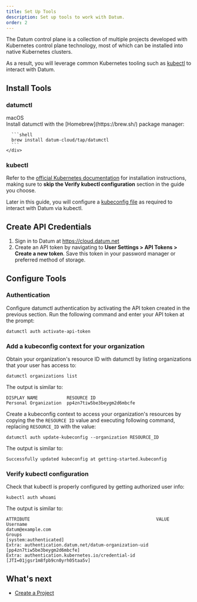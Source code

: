 ```yaml
---
title: Set Up Tools
description: Set up tools to work with Datum.
order: 2
---
```


The Datum control plane is a collection of multiple projects developed with
Kubernetes control plane technology, most of which can be installed into native
Kubernetes clusters.

As a result, you will leverage common Kubernetes tooling such as [kubectl][kubectl]
to interact with Datum.

## Install Tools

### datumctl

<div class="tabs">
  <div class="tab-header">
    <div class="tab active">macOS</div>
  </div>
  <div class="tab-content">
    <div class="tab-pane active">
      Install datumctl with the [Homebrew](https://brew.sh/) package manager:

      ```shell
      brew install datum-cloud/tap/datumctl
      ```
    </div>

  </div>
</div>

### kubectl

Refer to the [official Kubernetes documentation][kubectl-task] for installation
instructions, making sure to **skip the Verify kubectl configuration** section in
the guide you choose.

Later in this guide, you will configure a [kubeconfig file](https://kubernetes.io/docs/concepts/configuration/organize-cluster-access-kubeconfig/)
as required to interact with Datum via kubectl.

[kubectl]: https://kubernetes.io/docs/reference/kubectl/kubectl/
[kubectl-task]: https://kubernetes.io/docs/tasks/tools/#kubectl

## Create API Credentials

1. Sign in to Datum at <https://cloud.datum.net>
2. Create an API token by navigating to
   **User Settings > API Tokens > Create a new token**. Save this token in your
   password manager or preferred method of storage.

## Configure Tools

### Authentication

Configure datumctl authentication by activating the API token created in the
previous section. Run the following command and enter your API token at the
prompt:

```shell
datumctl auth activate-api-token
```

### Add a kubeconfig context for your organization

Obtain your organization's resource ID with datumctl by listing organizations
that your user has access to:

```shell
datumctl organizations list
```

The output is similar to:

```shell
DISPLAY NAME           RESOURCE ID
Personal Organization  pp4zn7tiw5be3beygm2d6mbcfe
```

Create a kubeconfig context to access your organization's resources by copying
the the `RESOURCE ID` value and executing following command, replacing
`RESOURCE_ID` with the value:

```shell
datumctl auth update-kubeconfig --organization RESOURCE_ID
```

The output is similar to:

```shell
Successfully updated kubeconfig at getting-started.kubeconfig
```

### Verify kubectl configuration

Check that kubectl is properly configured by getting authorized user info:

```shell
kubectl auth whoami
```

The output is similar to:

```shell
ATTRIBUTE                                                VALUE
Username                                                 datum@example.com
Groups                                                   [system:authenticated]
Extra: authentication.datum.net/datum-organization-uid   [pp4zn7tiw5be3beygm2d6mbcfe]
Extra: authentication.kubernetes.io/credential-id        [JTI=01jgsr1m8fpb9cn0yrh05taa5v]
```

## What's next

- [Create a Project](/docs/tasks/create-project)
